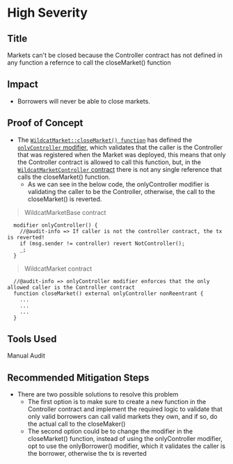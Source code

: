 # High Severity

## Title
Markets can't be closed because the Controller contract has not defined in any function a refernce to call the closeMarket() function

## Impact
- Borrowers will never be able to close markets.

## Proof of Concept
- The [`WildcatMarket::closeMarket() function`](https://github.com/code-423n4/2023-10-wildcat/blob/main/src/market/WildcatMarket.sol#L142-L161) has defined the [`onlyController` modifier](https://github.com/code-423n4/2023-10-wildcat/blob/main/src/market/WildcatMarketBase.sol#L136-L139), which validates that the caller is the Controller that was registered when the Market was deployed, this means that only the Controller contract is allowed to call this function, but, in the [`WildcatMarketController` contract](https://github.com/code-423n4/2023-10-wildcat/blob/main/src/WildcatMarketController.sol) there is not any single reference that calls the closeMarket() function.
    - As we can see in the below code, the onlyController modifier is validating the caller to be the Controller, otherwise, the call to the closeMarket() is reverted.

> WildcatMarketBase contract
```solidity
  modifier onlyController() {
    //@audit-info => If caller is not the controller contract, the tx is reverted!
    if (msg.sender != controller) revert NotController();
    _;
  }
```

> WildcatMarket contract
```solidity
  //@audit-info => onlyController modifier enforces that the only allowed caller is the Controller contract
  function closeMarket() external onlyController nonReentrant {
    ...
    ...
    ...
  }
```

## Tools Used
Manual Audit

## Recommended Mitigation Steps
- There are two possible solutions to resolve this problem
    - The first option is to make sure to create a new function in the Controller contract and implement the required logic to validate that only valid borrowers can call valid markets they own, and if so, do the actual call to the closeMaker()
    - The second option could be to change the modifier in the closeMarket() function, instead of using the onlyController modifier, opt to use the onlyBorrower() modifier, which it validates the caller is the borrower, otherwise the tx is reverted